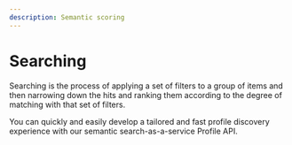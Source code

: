 ```yaml
---
description: Semantic scoring
---
```


# Searching

Searching is the process of applying a set of filters to a group of items and then narrowing down the hits and ranking them according to the degree of matching with that set of filters.

You can quickly and easily develop a tailored and fast profile discovery experience with our semantic search-as-a-service Profile API.



